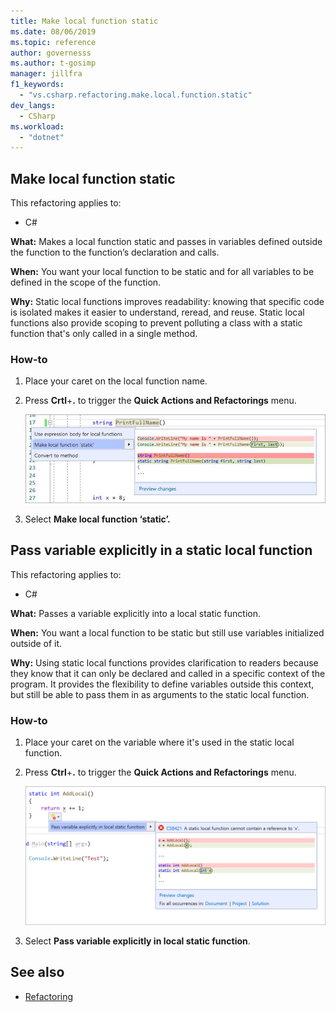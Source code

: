```yaml
---
title: Make local function static
ms.date: 08/06/2019
ms.topic: reference
author: governesss
ms.author: t-gosimp
manager: jillfra
f1_keywords:
  - "vs.csharp.refactoring.make.local.function.static"
dev_langs:
  - CSharp
ms.workload:
  - "dotnet"
---
```


## Make local function static

This refactoring applies to:

- C#

**What:** Makes a local function static and passes in variables defined outside the function to the function’s declaration and calls.   

**When:** You want your local function to be static and for all variables to be defined in the scope of the function. 

**Why:** Static local functions improves readability: knowing that specific code is isolated makes it easier to understand, reread, and reuse. Static local functions also provide scoping to prevent polluting a class with a static function that's only called in a single method.  

### How-to

1. Place your caret on the local function name. 


2. Press **Crtl**+**.** to trigger the **Quick Actions and Refactorings** menu. 


    ![Make local function static](media/make-local-function-static.png)

3. Select **Make local function ‘static’.** 


## Pass variable explicitly in a static local function

This refactoring applies to:

- C#

**What:** Passes a variable explicitly into a local static function.  

**When:** You want a local function to be static but still use variables initialized outside of it. 

**Why:** Using static local functions provides clarification to readers because they know that it can only be declared and called in a specific context of the program. It provides the flexibility to define variables outside this context, but still be able to pass them in as arguments to the static local function.  

### How-to

1. Place your caret on the variable where it's used in the static local function.


2. Press **Ctrl**+**.** to trigger the **Quick Actions and Refactorings** menu. 

    ![Pass variable explicitly in static local function](media/pass-variable-explicitly-in-static-local-function.png)

3. Select **Pass variable explicitly in local static function**. 

  



## See also

- [Refactoring](../refactoring-in-visual-studio.md)
